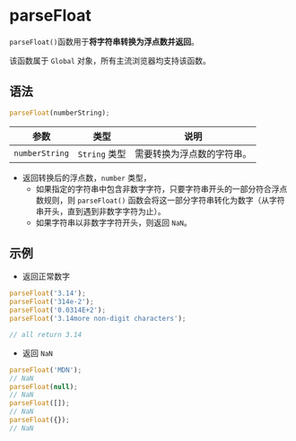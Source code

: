 # parseFloat

`parseFloat()`函数用于**将字符串转换为浮点数并返回**。

该函数属于 `Global` 对象，所有主流浏览器均支持该函数。

## 语法

```js
parseFloat(numberString);
```

| 参数           | 类型          | 说明                       |
| -------------- | ------------- | -------------------------- |
| `numberString` | `String` 类型 | 需要转换为浮点数的字符串。 |

- 返回转换后的浮点数，`number` 类型，
  - 如果指定的字符串中包含非数字字符，只要字符串开头的一部分符合浮点数规则，则 `parseFloat()` 函数会将这一部分字符串转化为数字（从字符串开头，直到遇到非数字字符为止）。
  - 如果字符串以非数字字符开头，则返回 `NaN`。

## 示例

- 返回正常数字

```js
parseFloat('3.14');
parseFloat('314e-2');
parseFloat('0.0314E+2');
parseFloat('3.14more non-digit characters');

// all return 3.14
```

- 返回 `NaN`

```js
parseFloat('MDN');
// NaN
parseFloat(null);
// NaN
parseFloat([]);
// NaN
parseFloat({});
// NaN
```
